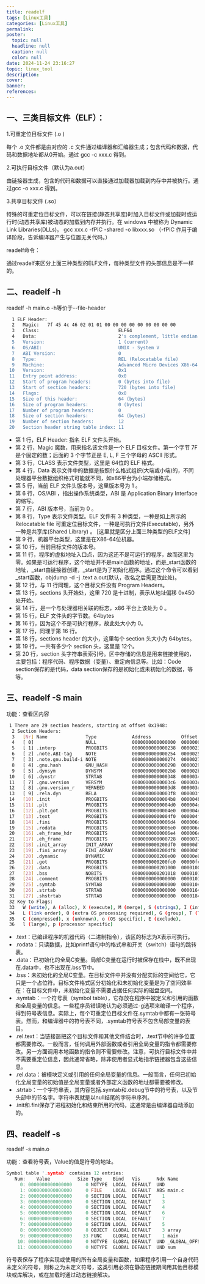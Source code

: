 ```yaml
---
title: readelf
tags: [Linux工具]
categories: [Linux工具]
permalink: 
poster:
  topic: null
  headline: null
  caption: null
  color: null
date: 2024-11-24 23:16:27
topic: linux_tool
description:
cover:
banner:
references:
---
```

## 一、三类目标文件（ELF）：

1.可重定位目标文件 (.o )

每个 .o 文件都是由对应的 .c 文件通过编译器和汇编器生成；包含代码和数据，代码和数据地址都从0开始。通过 gcc -c xxx.c 得到。

2.可执行目标文件（默认为a.out）

由链接器生成，包含的代码和数据可以直接通过加载器加载到内存中并被执行。通过gcc -o xxx.c 得到。

3.共享目标文件 (.so）

特殊的可重定位目标文件，可以在链接(静态共享库)时加入目标文件或加载时或运行时(动态共享库)被动态的加载到内存并执行。在 windows 中被称为 Dynamic Link Libraries(DLLs)。 gcc xxx.c -fPIC -shared -o libxxx.so （-fPIC 作用于编译阶段，告诉编译器产生与位置无关代码。）

readelf命令：

通过readelf来区分上面三种类型的ELF文件，每种类型文件的头部信息是不一样的。

## 二、readelf -h

readelf -h main.o -h等价于--file-header

```Bash
  1 ELF Header:
  2   Magic:   7f 45 4c 46 02 01 01 00 00 00 00 00 00 00 00 00
  3   Class:                             ELF64
  4   Data:                              2's complement, little endian
  5   Version:                           1 (current)
  6   OS/ABI:                            UNIX - System V
  7   ABI Version:                       0
  8   Type:                              REL (Relocatable file)
  9   Machine:                           Advanced Micro Devices X86-64
 10   Version:                           0x1
 11   Entry point address:               0x0
 12   Start of program headers:          0 (bytes into file)
 13   Start of section headers:          720 (bytes into file)
 14   Flags:                             0x0
 15   Size of this header:               64 (bytes)
 16   Size of program headers:           0 (bytes)
 17   Number of program headers:         0
 18   Size of section headers:           64 (bytes)
 19   Number of section headers:         12
 20   Section header string table index: 11
```

* 第 1 行，ELF Header: 指名 ELF 文件头开始。
* 第 2 行，Magic 魔数，用来指名该文件是一个 ELF 目标文件。第一个字节 7F 是个固定的数；后面的 3 个字节正是 E, L, F 三个字母的 ASCII 形式。
* 第 3 行，CLASS 表示文件类型，这里是 64位的 ELF 格式。
* 第 4 行，Data 表示文件中的数据是按照什么格式组织(大端或小端)的，不同处理器平台数据组织格式可能就不同，如x86平台为小端存储格式。
* 第 5 行，当前 ELF 文件头版本号，这里版本号为 1 。
* 第 6 行，OS/ABI ，指出操作系统类型，ABI 是 Application Binary Interface 的缩写。
* 第 7 行，ABI 版本号，当前为 0 。
* 第 8 行，Type 表示文件类型。ELF 文件有 3 种类型，一种是如上所示的 Relocatable file 可重定位目标文件，一种是可执行文件(Executable)，另外一种是共享库(Shared Library) 。 [这里就是区分上面三种类型的ELF文件]
* 第 9 行，机器平台类型，这里是在X86-64位机器。
* 第 10 行，当前目标文件的版本号。
* 第 11 行，程序的虚拟地址入口点，因为这还不是可运行的程序，故而这里为零。如果是可运行程序，这个地址并不是main函数的地址，而是_start函数的地址，_start由链接器创建，_start是为了初始化程序。通过这个命令可以看到_start函数，objdump -d -j .text a.out(默认，改名之后需更改此处)。
* 第 12 行，与 11 行同理，这个目标文件没有 Program Headers。
* 第 13 行，sections 头开始处，这里 720 是十进制，表示从地址偏移 0x450 处开始。
* 第 14 行，是一个与处理器相关联的标志，x86 平台上该处为 0 。
* 第 15 行，ELF 文件头的字节数。64bytes
* 第 16 行，因为这个不是可执行程序，故此处大小为 0。
* 第 17 行，同理于第 16 行。
* 第 18 行，sections header 的大小，这里每个 section 头大小为 64bytes。
* 第 19 行，一共有多少个 section 头，这里是 12个。
* 第 20 行，section 头字符串表索引号。区中存储的信息是用来链接使用的，主要包括：程序代码、程序数据（变量）、重定向信息等。比如：Code section保存的是代码，data section保存的是初始化或未初始化的数据，等等。

## 三、readelf -S main

功能：查看区内容

```Bash
 1 There are 29 section headers, starting at offset 0x1948:
  2 Section Headers:
  3   [Nr] Name              Type             Address           Offset      Size              EntSize          Flags  Link  Info  Align
  4   [ 0]                   NULL             0000000000000000  00000000       0000000000000000  0000000000000000           0     0     0
  5   [ 1] .interp           PROGBITS         0000000000000238  00000238       000000000000001c  0000000000000000   A       0     0     1
  6   [ 2] .note.ABI-tag     NOTE             0000000000000254  00000254       0000000000000020  0000000000000000   A       0     0     4
  7   [ 3] .note.gnu.build-i NOTE             0000000000000274  00000274     0000000000000024  0000000000000000   A       0     0     4
  8   [ 4] .gnu.hash         GNU_HASH         0000000000000298  00000298       000000000000001c  0000000000000000   A       5     0     8
  9   [ 5] .dynsym           DYNSYM           00000000000002b8  000002b8       0000000000000090  0000000000000018   A       6     1     8
 10   [ 6] .dynstr           STRTAB           0000000000000348  00000348       000000000000007d  0000000000000000   A       0     0     1
 11   [ 7] .gnu.version      VERSYM           00000000000003c6  000003c6     000000000000000c  0000000000000002   A       5     0     2
 12   [ 8] .gnu.version_r    VERNEED          00000000000003d8  000003d8       0000000000000020  0000000000000000   A       6     1     8
 13   [ 9] .rela.dyn         RELA             00000000000003f8  000003f8       00000000000000c0  0000000000000018   A       5     0     8
 14   [10] .init             PROGBITS         00000000000004b8  000004b8     0000000000000017  0000000000000000  AX       0     0     4
 15   [11] .plt              PROGBITS         00000000000004d0  000004d0      0000000000000010  0000000000000010  AX       0     0     16
 16   [12] .plt.got          PROGBITS         00000000000004e0  000004e0       0000000000000008  0000000000000008  AX       0     0     8
 17   [13] .text             PROGBITS         00000000000004f0  000004f0       00000000000001e2  0000000000000000  AX       0     0     16
 18   [14] .fini             PROGBITS         00000000000006d4  000006d4     0000000000000009  0000000000000000  AX       0     0     4
 19   [15] .rodata           PROGBITS         00000000000006e0  000006e0       0000000000000004  0000000000000004  AM       0     0     4
 20   [16] .eh_frame_hdr     PROGBITS         00000000000006e4  000006e4      0000000000000044  0000000000000000   A       0     0     4
 21   [17] .eh_frame         PROGBITS         0000000000000728  00000728      0000000000000128  0000000000000000   A       0     0     8
 22   [18] .init_array       INIT_ARRAY       0000000000200df0  00000df0      0000000000000008  0000000000000008  WA       0     0     8
 23   [19] .fini_array       FINI_ARRAY       0000000000200df8  00000df8     0000000000000008  0000000000000008  WA       0     0     8
 24   [20] .dynamic          DYNAMIC          0000000000200e00  00000e00      00000000000001c0  0000000000000010  WA       6     0     8
 25   [21] .got              PROGBITS         0000000000200fc0  00000fc0      0000000000000040  0000000000000008  WA       0     0     8
 26   [22] .data             PROGBITS         0000000000201000  00001000      0000000000000018  0000000000000000  WA       0     0     8
 27   [23] .bss              NOBITS           0000000000201018  00001018       0000000000000008  0000000000000000  WA       0     0     1
 28   [24] .comment          PROGBITS         0000000000000000  00001018       000000000000002b  0000000000000001  MS       0     0     1
 29   [25] .symtab           SYMTAB           0000000000000000  00001048      0000000000000600  0000000000000018          26    43     8
 30   [26] .strtab           STRTAB           0000000000000000  00001648       0000000000000200  0000000000000000           0     0     1
 31   [27] .shstrtab         STRTAB           0000000000000000  00001848      00000000000000f9  0000000000000000           0     0     1
 32 Key to Flags:
 33   W (write), A (alloc), X (execute), M (merge), S (strings), I (info),
 34   L (link order), O (extra OS processing required), G (group), T (TLS),
 35   C (compressed), x (unknown), o (OS specific), E (exclude),
 36   l (large), p (processor specific)
```

* .text：已编译程序的机器代码（二进制指令），该区的标志为X表示可执行。
* .rodata：只读数据，比如printf语句中的格式串和开关（switch）语句的跳转表。
* .data：已初始化的全局C变量。局部C变量在运行时被保存在栈中，既不出现在.data中，也不出现在.bss节中。
* .bss：未初始化的全局C变量。在目标文件中并没有分配实际的空间给它，它只是一个占位符。目标文件格式区分初始化和未初始化变量是为了空间效率在：在目标文件中，未初始化变量不需要占据任何实际的磁盘空间。
* .symtab：一个符号表（symbol table），它存放在程序中被定义和引用的函数和全局变量的信息。一些程序员错误地认为必须通过-g选项来编译一个程序，得到符号表信息。实际上，每个可重定位目标文件在.symtab中都有一张符号表。然而，和编译器中的符号表不同，.symtab符号表不包含局部变量的表目。
* .rel.text：当链接噐把这个目标文件和其他文件结合时，.text节中的许多位置都需要修改。一般而言，任何调用外部函数或者引用全局变量的指令都需要修改。另一方面调用本地函数的指令则不需要修改。注意，可执行目标文件中并不需要重定位信息，因此通常省略，除非使用者显式地指示链接器包含这些信息。
* .rel.data：被模块定义或引用的任何全局变量的信息。一般而言，任何已初始化全局变量的初始值是全局变量或者外部定义函数的地址都需要被修改。
* .strtab：一个字符串表，其内容包括.symtab和.debug节中的符号表，以及节头部中的节名字。字符串表就是以null结尾的字符串序列。
* .init和.fini保存了进程初始化和结束所用的代码，这通常是由编译器自动添加的。

## 四、readelf -s

readelf -s main.o

功能：查看符号表，Value的值是符号的地址。

```C
Symbol table '.symtab' contains 12 entries:
   Num:    Value          Size Type    Bind   Vis      Ndx Name
     0: 0000000000000000     0 NOTYPE  LOCAL  DEFAULT  UND
     1: 0000000000000000     0 FILE    LOCAL  DEFAULT  ABS main.c
     2: 0000000000000000     0 SECTION LOCAL  DEFAULT    1
     3: 0000000000000000     0 SECTION LOCAL  DEFAULT    3
     4: 0000000000000000     0 SECTION LOCAL  DEFAULT    4
     5: 0000000000000000     0 SECTION LOCAL  DEFAULT    6
     6: 0000000000000000     0 SECTION LOCAL  DEFAULT    7
     7: 0000000000000000     0 SECTION LOCAL  DEFAULT    5
     8: 0000000000000000     8 OBJECT  GLOBAL DEFAULT    3 array
     9: 0000000000000000    33 FUNC    GLOBAL DEFAULT    1 main
    10: 0000000000000000     0 NOTYPE  GLOBAL DEFAULT  UND _GLOBAL_OFFSET_TABLE_
    11: 0000000000000000     0 NOTYPE  GLOBAL DEFAULT  UND sum
```

符号表保存了程序实现或使用的所有全局变量和函数，如果程序引用一个自身代码未定义的符号，则称之为未定义符号，这类引用必须在静态链接期间用其他目标模块或库解决，或在加载时通过动态链接解决。